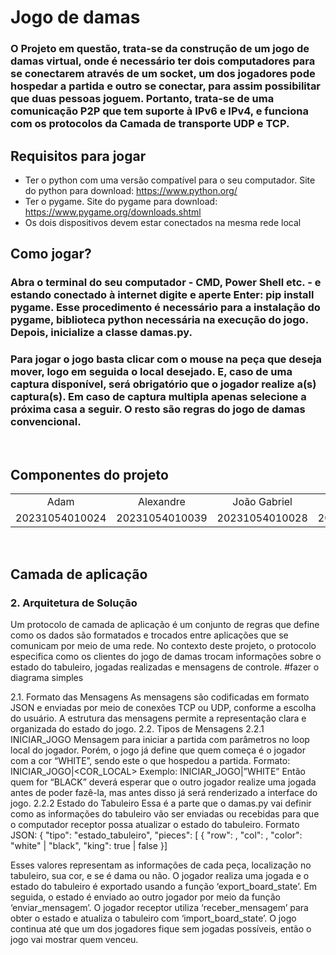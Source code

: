 # Jogo de damas
### O Projeto em questão, trata-se da construção de um jogo de damas virtual, onde é necessário ter dois computadores para se conectarem através de um socket, um dos jogadores pode hospedar a partida e outro se conectar, para assim possibilitar que duas pessoas joguem. Portanto, trata-se de uma comunicação P2P que tem suporte à IPv6 e IPv4, e funciona com os protocolos da Camada de transporte UDP e TCP.

## Requisitos para jogar
+ Ter o python com uma versão compatível para o seu computador. Site do python para download: https://www.python.org/
+ Ter o pygame. Site do pygame para download: https://www.pygame.org/downloads.shtml
+ Os dois dispositivos devem estar conectados na mesma rede local

## Como jogar?
### Abra o terminal do seu computador - CMD, Power Shell etc. - e estando conectado à internet digite e aperte Enter: pip install pygame. Esse procedimento é necessário para a instalação do pygame, biblioteca python necessária na execução do jogo. Depois, inicialize a classe damas.py.
### Para jogar o jogo basta clicar com o mouse na peça que deseja mover, logo em seguida o local desejado. E, caso de uma captura disponível, será obrigatório que o jogador realize a(s) captura(s). Em caso de captura multipla apenas selecione a próxima casa a seguir. O resto são regras do jogo de damas convencional.
<br>


## Componentes do projeto
<table>
 <tr align = "center">
  <td> Adam</td>
  <td>Alexandre</td>
  <td>João Gabriel</td>
  <td>Paulo César</td>
</tr>
<tr>
  <td>20231054010024</td>
  <td>20231054010039</td>
  <td>20231054010028</td>
  <td>20231054010026</td>
</tr>
</table> 
</br>

## Camada de aplicação 
### 2. Arquitetura de Solução
Um protocolo de camada de aplicação é um conjunto de regras que define como os dados são formatados e trocados entre aplicações que se comunicam por meio de uma rede. No contexto deste projeto, o protocolo especifica como os clientes do jogo de damas trocam informações sobre o estado do tabuleiro, jogadas realizadas e mensagens de controle.
#fazer o diagrama simples

2.1. Formato das Mensagens
As mensagens são codificadas em formato JSON e enviadas por meio de conexões TCP ou UDP, conforme a escolha do usuário. A estrutura das mensagens permite a representação clara e organizada do estado do jogo.
2.2. Tipos de Mensagens
2.2.1 INICIAR_JOGO
Mensagem para iniciar a partida com parâmetros no loop local do jogador. Porém, o jogo já define que quem começa é o jogador com a cor “WHITE”, sendo este o que hospedou a partida.
Formato: INICIAR_JOGO|<COR_LOCAL>
Exemplo: INICIAR_JOGO|”WHITE”
Então quem for “BLACK” deverá esperar que o outro jogador realize uma jogada antes de poder fazê-la, mas antes disso já será renderizado a interface do jogo.
2.2.2 Estado do Tabuleiro
Essa é a parte que o damas.py vai definir como as informações do tabuleiro vão ser enviadas ou recebidas para que o computador receptor possa atualizar o estado do tabuleiro.
Formato JSON:
{
  "tipo": "estado_tabuleiro",
  "pieces": [
	{
  	"row": <linha>,
  	"col": <coluna>,
  	"color": "white" | "black",
  	"king": true | false
	}]

Esses valores representam as informações de cada peça, localização no tabuleiro, sua cor, e se é dama ou não. O jogador realiza uma jogada e o estado do tabuleiro é exportado usando a função ‘export_board_state’. Em seguida, o estado é enviado ao outro jogador por meio da função ‘enviar_mensagem’. O jogador receptor utiliza ‘receber_mensagem’ para obter o estado e atualiza o tabuleiro com ‘import_board_state’. O jogo continua até que um dos jogadores fique sem jogadas possíveis, então o jogo vai mostrar quem venceu.
